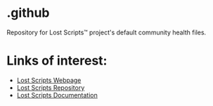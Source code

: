 # .github
Repository for Lost Scripts™ project's default community health files.

# Links of interest:
 
 * [Lost Scripts Webpage](https://lost-scripts.github.io/ls)
 * [Lost Scripts Repository](https://github.com/lost-scripts/ls)
 * [Lost Scripts Documentation](https://lost-scripts.github.io/ls)

